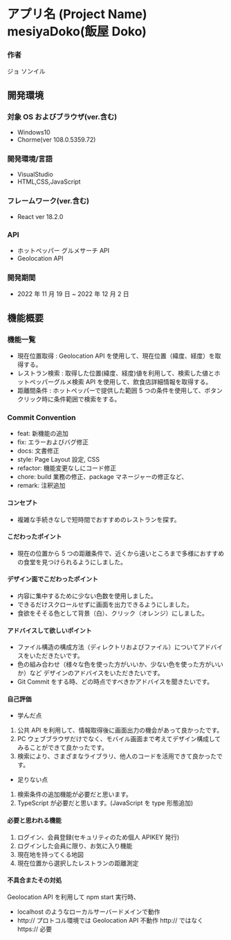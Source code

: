 # アプリ名 (Project Name) mesiyaDoko(飯屋 Doko)

### 作者

ジョ ソンイル

## 開発環境

### 対象 OS およびブラウザ(ver.含む)

- Windows10
- Chorme(ver 108.0.5359.72)

### 開発環境/言語

- VisualStudio
- HTML,CSS,JavaScript

### フレームワーク(ver.含む)

- React ver 18.2.0

### API

- ホットペッパー グルメサーチ API
- Geolocation API

### 開発期間

- 2022 年 11 月 19 日 ~ 2022 年 12 月 2 日

## 機能概要

### 機能一覧

- 現在位置取得 : Geolocation API を使用して、現在位置（緯度、経度）を取得する。
- レストラン検索 : 取得した位置(緯度、経度)値を利用して、検索した値とホットペッパーグルメ検索 API を使用して、飲食店詳細情報を取得する。
- 距離間条件 : ホットペッパーで提供した範囲 5 つの条件を使用して、ボタンクリック時に条件範囲で検索をする。

### Commit Convention

- feat: 新機能の追加
- fix: エラーおよびバグ修正
- docs: 文書修正
- style: Page Layout 設定, CSS
- refactor: 機能変更なしにコード修正
- chore: build 業務の修正、package マネージャーの修正など、
- remark: 注釈追加

#### コンセプト

- 複雑な手続きなしで短時間でおすすめのレストランを探す。

#### こだわったポイント

- 現在の位置から 5 つの距離条件で、近くから遠いところまで多様におすすめの食堂を見つけられるようにしました。

#### デザイン面でこだわったポイント

- 内容に集中するために少ない色数を使用しました。
- できるだけスクロールせずに画面を出力できるようにしました。
- 食欲をそそる色として背景（白）、クリック（オレンジ）にしました。

#### アドバイスして欲しいポイント

- ファイル構造の構成方法（ディレクトリおよびファイル）についてアドバイスをいただきたいです。
- 色の組み合わせ（様々な色を使った方がいいか、少ない色を使った方がいいか）など デザインのアドバイスをいただきたいです。
- Git Commit をする時、どの時点ですべきかアドバイスを聞きたいです。

#### 自己評価

- 学んだ点

1. 公共 API を利用して、情報取得後に画面出力の機会があって良かったです。
2. PC ウェブブラウザだけでなく、モバイル画面まで考えてデザイン構成してみることができて良かったです。
3. 検索により、さまざまなライブラリ、他人のコードを活用できて良かったです。

- 足りない点

1. 検索条件の追加機能が必要だと思います。
2. TypeScript が必要だと思います。(JavaScript を type 形態追加)

#### 必要と思われる機能

1. ログイン、会員登録(セキュリティのため個人 APIKEY 発行)
2. ログインした会員に限り、お気に入り機能
3. 現在地を持ってくる地図
4. 現在位置から選択したレストランの距離測定

#### 不具合またその対処

Geolocation API を利用して npm start 実行時、

- localhost のようなローカルサーバードメインで動作
- http:// プロトコル環境では Geolocation API 不動作
  http:// ではなく https:// 必要
